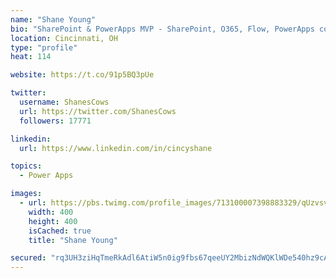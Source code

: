```yaml
---
name: "Shane Young"
bio: "SharePoint & PowerApps MVP - SharePoint, O365, Flow, PowerApps consulting? @PowerApps911 | Pure Snark? You found it."
location: Cincinnati, OH
type: "profile"
heat: 114

website: https://t.co/91p5BQ3pUe

twitter:
  username: ShanesCows
  url: https://twitter.com/ShanesCows
  followers: 17771

linkedin:
  url: https://www.linkedin.com/in/cincyshane

topics:
  - Power Apps

images:
  - url: https://pbs.twimg.com/profile_images/713100007398883329/qUzvsvQ3_400x400.jpg
    width: 400
    height: 400
    isCached: true
    title: "Shane Young"

secured: "rq3UH3ziHqTmeRkAdl6AtiW5n0ig9fbs67qeeUY2MbizNdWQKlWDe540hz9cA5yPy+T25QkcCBODafjMEbaPeyvZDbqIKoUJ/pHXCEFhSsvgCT6WvP/ATxiOhRkER/4X7m2wZ+Va4ZvtFYbz0/PgXj/auD1aqYkNbetM+MBrARK0Rb5zZ8HoZGWZLVjfXWH94MUbaalqcnQgBVg9VoU0EAHWkQ0N3b7AC0dbzUvr/4WeEbMhmPQrC6bKIYgHG5uvWr2riAlc7se13KqnUaYwUio6KkqSWH/17/dXI1fIFO9ucePtw7IpG++FT50CHUGIylz5XL/NR+jFx0FSU7WqY7nQQOyIIuQI6FW6QwjIg1UwaT9RUl7zMDHGe9s8q08GdmUlvBpWN12EtCZOqcEP7JfrtUTWqoFsAfPS7M6udis=;aJ8b0yGPjNsbTyFbRzBb2g=="
---
```


